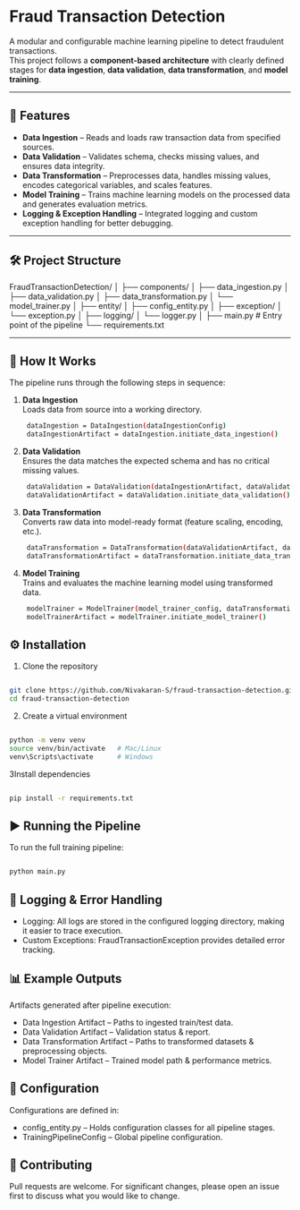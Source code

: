 # Fraud Transaction Detection

A modular and configurable machine learning pipeline to detect fraudulent transactions.  
This project follows a **component-based architecture** with clearly defined stages for **data ingestion**, **data validation**, **data transformation**, and **model training**.

---

## 📌 Features

- **Data Ingestion** – Reads and loads raw transaction data from specified sources.
- **Data Validation** – Validates schema, checks missing values, and ensures data integrity.
- **Data Transformation** – Preprocesses data, handles missing values, encodes categorical variables, and scales features.
- **Model Training** – Trains machine learning models on the processed data and generates evaluation metrics.
- **Logging & Exception Handling** – Integrated logging and custom exception handling for better debugging.

---

## 🛠 Project Structure

FraudTransactionDetection/
│
├── components/
│ ├── data_ingestion.py
│ ├── data_validation.py
│ ├── data_transformation.py
│ └── model_trainer.py
│
├── entity/
│ ├── config_entity.py
│
├── exception/
│ └── exception.py
│
├── logging/
│ └── logger.py
│
├── main.py # Entry point of the pipeline
└── requirements.txt


---

## 🚀 How It Works

The pipeline runs through the following steps in sequence:

1. **Data Ingestion**  
   Loads data from source into a working directory.  
   ```bash
    dataIngestion = DataIngestion(dataIngestionConfig)
    dataIngestionArtifact = dataIngestion.initiate_data_ingestion()
    ```
   
2. **Data Validation**  
   Ensures the data matches the expected schema and has no critical missing values.  
   ```bash
    dataValidation = DataValidation(dataIngestionArtifact, dataValidationConfig)
    dataValidationArtifact = dataValidation.initiate_data_validation()
    ```

3. **Data Transformation**  
   Converts raw data into model-ready format (feature scaling, encoding, etc.). 
   ```bash
    dataTransformation = DataTransformation(dataValidationArtifact, dataTransformationConfig)
    dataTransformationArtifact = dataTransformation.initiate_data_transformation()
    ```
   
4. **Model Training**  
   Trains and evaluates the machine learning model using transformed data. 
   ```bash
    modelTrainer = ModelTrainer(model_trainer_config, dataTransformationArtifact)
    modelTrainerArtifact = modelTrainer.initiate_model_trainer()
    ```
   
## ⚙️ Installation
1. Clone the repository
```bash

git clone https://github.com/Nivakaran-S/fraud-transaction-detection.git
cd fraud-transaction-detection

```

2. Create a virtual environment
```bash

python -m venv venv
source venv/bin/activate   # Mac/Linux
venv\Scripts\activate      # Windows

```

3Install dependencies
```bash

pip install -r requirements.txt

```

## ▶️ Running the Pipeline
To run the full training pipeline:
```bash

python main.py

```

## 📝 Logging & Error Handling
- Logging: All logs are stored in the configured logging directory, making it easier to trace execution.
- Custom Exceptions: FraudTransactionException provides detailed error tracking.

## 📊 Example Outputs
Artifacts generated after pipeline execution:
- Data Ingestion Artifact – Paths to ingested train/test data.
- Data Validation Artifact – Validation status & report.
- Data Transformation Artifact – Paths to transformed datasets & preprocessing objects.
- Model Trainer Artifact – Trained model path & performance metrics.

## 🧩 Configuration
Configurations are defined in:
- config_entity.py – Holds configuration classes for all pipeline stages.
- TrainingPipelineConfig – Global pipeline configuration.

## 🤝 Contributing
Pull requests are welcome. For significant changes, please open an issue first to discuss what you would like to change.
